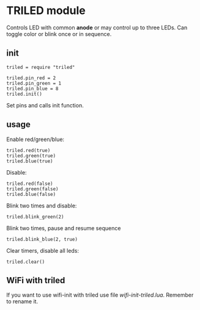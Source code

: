 # TRILED module

Controls LED with common **anode** or may control up to three LEDs. Can toggle color or blink once or in sequence.  



## init
    triled = require "triled"
    
    triled.pin_red = 2
    triled.pin_green = 1
    triled.pin_blue = 8
    triled.init()
    
Set pins and calls init function.
    
## usage

Enable red/green/blue:
    
    triled.red(true)   
    triled.green(true)
    triled.blue(true)

Disable:

    triled.red(false)   
    triled.green(false)
    triled.blue(false)


Blink two times and disable:

    triled.blink_green(2)
    
Blink two times, pause and resume sequence    

    triled.blink_blue(2, true)
    
Clear timers, disable all leds:
    
    triled.clear()    

## WiFi with triled

If you want to use wifi-init with triled use file *wifi-init-triled.lua*. Remember to rename it.
